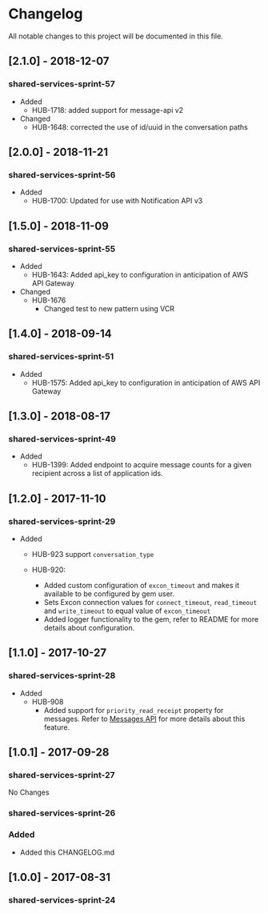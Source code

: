 # Changelog
All notable changes to this project will be documented in this file.

## [2.1.0] - 2018-12-07
### shared-services-sprint-57
  - Added
    - HUB-1718: added support for message-api v2
  - Changed
    - HUB-1648: corrected the use of id/uuid in the conversation paths

## [2.0.0] - 2018-11-21
### shared-services-sprint-56
  - Added
    - HUB-1700: Updated for use with Notification API v3

## [1.5.0] - 2018-11-09
### shared-services-sprint-55
  - Added
    - HUB-1643: Added api_key to configuration in anticipation of AWS API Gateway
  - Changed
    - HUB-1676
      - Changed test to new pattern using VCR

## [1.4.0] - 2018-09-14
### shared-services-sprint-51
  - Added
    - HUB-1575: Added api_key to configuration in anticipation of AWS API Gateway

## [1.3.0] - 2018-08-17
### shared-services-sprint-49
  - Added
    - HUB-1399: Added endpoint to acquire message counts for a given recipient across a list of application ids.

## [1.2.0] - 2017-11-10
### shared-services-sprint-29
  - Added
    - HUB-923 support `conversation_type`

    - HUB-920:
      - Added custom configuration of `excon_timeout` and makes it available to be configured by gem user.
      - Sets Excon connection values for `connect_timeout`, `read_timeout` and `write_timeout` to equal value of `excon_timeout`
      - Added logger functionality to the gem, refer to README for more details about configuration.


## [1.1.0] - 2017-10-27
### shared-services-sprint-28
  - Added
    - HUB-908
        - Added support for `priority_read_receipt` property for messages.  Refer to [Messages API](https://github.com/USSBA/message-api) for more details about this feature.

## [1.0.1] - 2017-09-28
### shared-services-sprint-27

  No Changes

### shared-services-sprint-26
### Added
  - Added this CHANGELOG.md

## [1.0.0] - 2017-08-31
### shared-services-sprint-24
